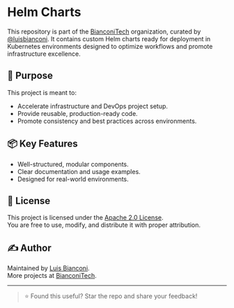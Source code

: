 # Helm Charts

This repository is part of the [BianconiTech](https://github.com/BianconiTech) organization, curated by [@luisbianconi](https://github.com/luisbianconi). It contains custom Helm charts ready for deployment in Kubernetes environments designed to optimize workflows and promote infrastructure excellence.

## 🎯 Purpose

This project is meant to:
- Accelerate infrastructure and DevOps project setup.
- Provide reusable, production-ready code.
- Promote consistency and best practices across environments.

## 📦 Key Features

- Well-structured, modular components.
- Clear documentation and usage examples.
- Designed for real-world environments.

## 📄 License

This project is licensed under the [Apache 2.0 License](./LICENSE).  
You are free to use, modify, and distribute it with proper attribution.

## ✍️ Author

Maintained by [Luis Bianconi](https://github.com/luisbianconi).  
More projects at [BianconiTech](https://github.com/BianconiTech).

---

> ⭐ Found this useful? Star the repo and share your feedback!
